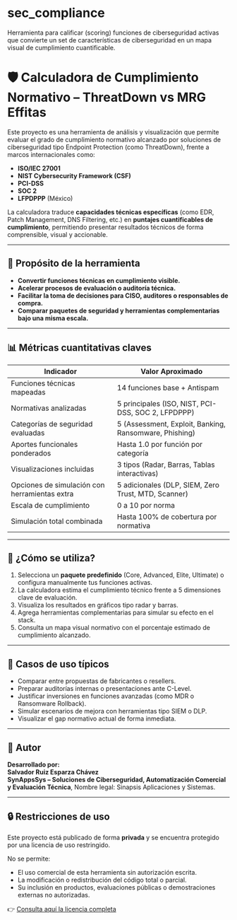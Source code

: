 # sec_compliance
Herramienta para calificar (scoring) funciones de ciberseguridad activas que convierte un set de características de ciberseguridad en un mapa visual de cumplimiento cuantificable.

# 🛡️ Calculadora de Cumplimiento Normativo – ThreatDown vs MRG Effitas

Este proyecto es una herramienta de análisis y visualización que permite evaluar el grado de cumplimiento normativo alcanzado por soluciones de ciberseguridad tipo Endpoint Protection (como ThreatDown), frente a marcos internacionales como:

- **ISO/IEC 27001**
- **NIST Cybersecurity Framework (CSF)**
- **PCI-DSS**
- **SOC 2**
- **LFPDPPP** (México)

La calculadora traduce **capacidades técnicas específicas** (como EDR, Patch Management, DNS Filtering, etc.) en **puntajes cuantificables de cumplimiento**, permitiendo presentar resultados técnicos de forma comprensible, visual y accionable.

---

## 🚀 Propósito de la herramienta

- **Convertir funciones técnicas en cumplimiento visible.**
- **Acelerar procesos de evaluación o auditoría técnica.**
- **Facilitar la toma de decisiones para CISO, auditores o responsables de compra.**
- **Comparar paquetes de seguridad y herramientas complementarias bajo una misma escala.**

---

## 📊 Métricas cuantitativas claves

| Indicador                                      | Valor Aproximado              |
|-----------------------------------------------|-------------------------------|
| Funciones técnicas mapeadas                   | 14 funciones base + Antispam  |
| Normativas analizadas                         | 5 principales (ISO, NIST, PCI-DSS, SOC 2, LFPDPPP) |
| Categorías de seguridad evaluadas             | 5 (Assessment, Exploit, Banking, Ransomware, Phishing) |
| Aportes funcionales ponderados                | Hasta 1.0 por función por categoría |
| Visualizaciones incluidas                     | 3 tipos (Radar, Barras, Tablas interactivas) |
| Opciones de simulación con herramientas extra | 5 adicionales (DLP, SIEM, Zero Trust, MTD, Scanner) |
| Escala de cumplimiento                        | 0 a 10 por norma |
| Simulación total combinada                    | Hasta 100% de cobertura por normativa |

---

## 🧪 ¿Cómo se utiliza?

1. Selecciona un **paquete predefinido** (Core, Advanced, Elite, Ultimate) o configura manualmente tus funciones activas.
2. La calculadora estima el cumplimiento técnico frente a 5 dimensiones clave de evaluación.
3. Visualiza los resultados en gráficos tipo radar y barras.
4. Agrega herramientas complementarias para simular su efecto en el stack.
5. Consulta un mapa visual normativo con el porcentaje estimado de cumplimiento alcanzado.

---

## 📌 Casos de uso típicos

- Comparar entre propuestas de fabricantes o resellers.
- Preparar auditorías internas o presentaciones ante C-Level.
- Justificar inversiones en funciones avanzadas (como MDR o Ransomware Rollback).
- Simular escenarios de mejora con herramientas tipo SIEM o DLP.
- Visualizar el gap normativo actual de forma inmediata.

---

## 👤 Autor

**Desarrollado por:**  
**Salvador Ruiz Esparza Chávez**  
**SynAppsSys – Soluciones de Ciberseguridad, Automatización Comercial y Evaluación Técnica**, Nombre legal: Sinapsis Aplicaciones y Sistemas.

---

## 🔒 Restricciones de uso

Este proyecto está publicado de forma **privada** y se encuentra protegido por una licencia de uso restringido.

No se permite:
- El uso comercial de esta herramienta sin autorización escrita.
- La modificación o redistribución del código total o parcial.
- Su inclusión en productos, evaluaciones públicas o demostraciones externas no autorizadas.

👉 [Consulta aquí la licencia completa](LICENSE)
